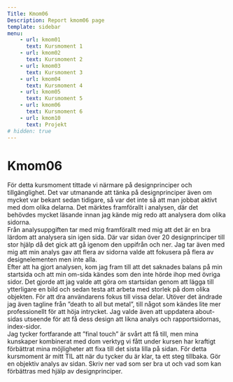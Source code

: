 ```yaml
---
Title: Kmom06
Description: Report kmom06 page
template: sidebar
menu:
    - url: kmom01
      text: Kursmoment 1
    - url: kmom02
      text: Kursmoment 2
    - url: kmom03
      text: Kursmoment 3
    - url: kmom04
      text: Kursmoment 4
    - url: kmom05
      text: Kursmoment 5
    - url: kmom06
      text: Kursmoment 6
    - url: kmom10
      text: Projekt
# hidden: true
---
```


Kmom06
==================
För detta kursmoment tittade vi närmare på designprinciper och tillgänglighet. Det var utmanande att tänka på designprinciper även om mycket var bekant sedan tidigare, så var det inte så att man jobbat aktivt med dom olika delarna. Det märktes framförallt i analysen, där det behövdes mycket läsande innan jag kände mig redo att analysera dom olika sidorna.   
Från analysuppgiften tar med mig framförallt med mig att det är en bra lärdom att analysera sin igen sida. Där var sidan över 20 designprinciper till stor hjälp då det gick att gå igenom den uppifrån och ner. Jag tar även med mig att min analys gav att flera av sidorna valde att fokusera på flera av designelementen men inte alla.  
Efter att ha gjort analysen, kom jag fram till att det saknades balans på min startsida och att min om-sida kändes som den inte hörde ihop med övriga sidor. Det gjorde att jag valde att göra om startsidan genom att lägga till ytterligare en bild och sedan testa att arbeta med storlek på dom olika objekten. För att dra användarens fokus till vissa delar. Utöver det ändrade jag även tagline från ”death to all but metal”, till något som kändes lite mer professionellt för att höja intrycket. Jag valde även att uppdatera about-sidas utseende för att få dess design att likna analys och rapportsidornas, index-sidor.  
Jag tycker fortfarande att ”final touch” är svårt att få till, men mina kunskaper kombinerat med dom verktyg vi fått under kursen har kraftigt förbättrat mina möjligheter att fixa till det sista lilla på sidan.
För detta kursmoment är mitt TIL att när du tycker du är klar, ta ett steg tillbaka. Gör en objektiv analys av sidan. Skriv ner vad som ser bra ut och vad som kan förbättras med hjälp av designprinciper.
